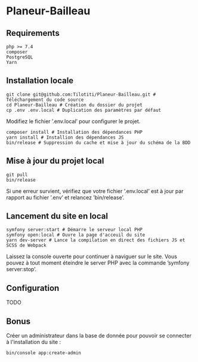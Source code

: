 # Planeur-Bailleau

## Requirements

    php >= 7.4
    composer
    PostgreSQL
    Yarn
  
## Installation locale

    git clone git@github.com:Tilotiti/Planeur-Bailleau.git # Téléchargement du code source
    cd Planeur-Bailleau # Création du dossier du projet
    cp .env .env.local # Duplication des paramètres par défaut
  
Modifiez le fichier ’.env.local’ pour configurer le projet.
  
    composer install # Installation des dépendances PHP
    yarn install # Installion des dépendances JS
    bin/release # Suppression du cache et mise à jour du schéma de la BDD
 
## Mise à jour du projet local

    git pull
    bin/release
    
Si une erreur survient, vérifiez que votre fichier ’.env.local’ est à jour par rapport au fichier ’.env’ et relancez ’bin/release’.
    
## Lancement du site en local

    symfony server:start # Démarre le serveur local PHP
    symfony open:local # Ouvre la page d'acceuil du site
    yarn dev-server # Lance la compilation en direct des fichiers JS et SCSS de Webpack
    
Laissez la console ouverte pour continuer à naviguer sur le site. Vous pouvez à tout moment éteindre le server PHP avec la commande ’symfony server:stop’.

## Configuration

TODO

## Bonus

Créer un administrateur dans la base de donnée pour pouvoir se connecter à l'installation du site :

    bin/console app:create-admin
  
